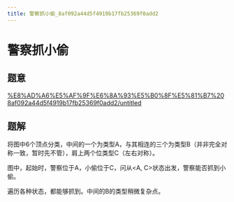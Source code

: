 ```yaml
---
title: 警察抓小偷_8af092a44d5f4919b17fb25369f0add2
---
```


# 警察抓小偷

## 题意

[%E8%AD%A6%E5%AF%9F%E6%8A%93%E5%B0%8F%E5%81%B7%208af092a44d5f4919b17fb25369f0add2/untitled](%E8%AD%A6%E5%AF%9F%E6%8A%93%E5%B0%8F%E5%81%B7%208af092a44d5f4919b17fb25369f0add2/untitled)

## 题解

将图中6个顶点分类，中间的一个为类型A，与其相连的三个为类型B（并非完全对称一致，暂时先不管），肩上两个位类型C（左右对称）。

图中，起始时，警察位于A，小偷位于C，问从<A, C>状态出发，警察能否抓到小偷。

遍历各种状态，都能够抓到。中间的B的类型稍微复杂点。